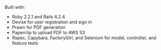 Built with:

* Ruby 2.2.1 and Rails 4.2.4
* Devise for user registration and sign in
* Prawn for PDF generation
* Paperclip to upload PDF to AWS S3
* Rspec, Capybara, FactoryGirl, and Selenium for model, controller, and feature tests